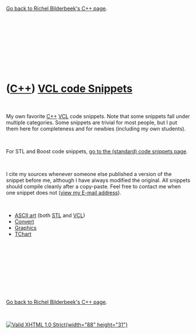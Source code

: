 

[Go back to Richel Bilderbeek's C++ page](Cpp.htm).

 

 

 

 

 

([C++](Cpp.htm)) [VCL code Snippets](CppVclCodeSnippets.htm)
============================================================

 

My own favorite [C++](Cpp.htm) [VCL](CppVcl.htm) code snippets. Note
that some snippets fall under multiple categories. Some snippets are
trivial for most people, but I put them here for completeness and for
newbies (including my own students).

 

For STL and Boost code snippets, [go to the (standard) code snippets
page](CppCodeSnippets.htm).

 

I cite my sources whenever someone else published a version of the
snippet before me, although I have always modified the original. All
snippets should compile cleanly after a copy-paste. Feel free to contact
me when one snippet does not ([view my E-mail address](Email.png)).

 

-   [ASCII art](CppAsciiArt.htm) (both [STL](CppStl.htm) and
    [VCL](CppVcl.htm))
-   [Convert](CppVclConvert.htm)
-   [Graphics](CppVclGraphics.htm)
-   [TChart](CppTChart.htm)

 

 

 

 

 

[Go back to Richel Bilderbeek's C++ page](Cpp.htm).



 

[![Valid XHTML 1.0 Strict](valid-xhtml10.png){width="88"
height="31"}](http://validator.w3.org/check?uri=referer)
